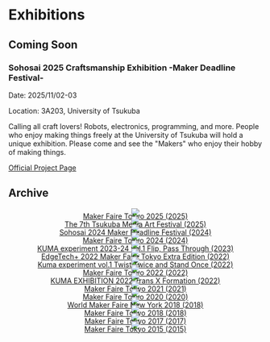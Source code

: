 # Exhibitions

## Coming Soon

### Sohosai 2025 Craftsmanship Exhibition -Maker Deadline Festival-

Date: 2025/11/02-03

Location: 3A203, University of Tsukuba

Calling all craft lovers! Robots, electronics, programming, and more. People who enjoy making things freely at the University of Tsukuba will hold a unique exhibition. Please come and see the "Makers" who enjoy their hobby of making things.

[Official Project Page](https://search.sohosai.com/projects/217)

## Archive

<div style="text-align:center; line-height:0;">
<div class="eye_catch">
    <a href="./maker_faire_tokyo_2025/">
        <img class="img" src="img/maker_faire_tokyo_2025.jpg"/>
        <div class="mask">
            <div class="caption">Maker Faire Tokyo 2025 (2025)</div>
        </div>
    </a>
</div>
<div class="eye_catch">
    <a href="./tsukuba_media_art_festival_2025/">
        <img class="img" src="img/tsukuba_media_art_festival_2025.jpg"/>
        <div class="mask">
            <div class="caption">The 7th Tsukuba Media Art Festival (2025)</div>
        </div>
    </a>
</div>
<div class="eye_catch">
    <a href="./sohosai_2024/">
        <img class="img" src="img/sohosai_2024.jpg"/>
        <div class="mask">
            <div class="caption">Sohosai 2024 Maker Deadline Festival (2024)</div>
        </div>
    </a>
</div>
<div class="eye_catch">
    <a href="./maker_faire_tokyo_2024/">
        <img class="img" src="img/maker_faire_tokyo_2024.jpg"/>
        <div class="mask">
            <div class="caption">Maker Faire Tokyo 2024 (2024)</div>
        </div>
    </a>
</div>
<div class="eye_catch">
    <a href="./kuma_experiment_23_24_vol1/">
        <img class="img" src="img/kuma_experiment_23_24_vol1.jpg"/>
        <div class="mask">
            <div class="caption">KUMA experiment 2023-24 vol.1 Flip, Pass Through (2023)</div>
        </div>
    </a>
</div>
<div class="eye_catch">
    <a href="./edgetech_plus_2022/">
        <img class="img" src="img/edgetech_plus_2022.jpg"/>
        <div class="mask">
            <div class="caption">EdgeTech+ 2022 Maker Faire Tokyo Extra Edition (2022)</div>
        </div>
    </a>
</div>
<div class="eye_catch">
    <a href="./kuma_experiment_vol1/">
        <img class="img" src="img/kuma_experiment_vol1.jpg"/>
        <div class="mask">
            <div class="caption">Kuma experiment vol.1 Twist Twice and Stand Once (2022)</div>
        </div>
    </a>
</div>
<div class="eye_catch">
    <a href="./maker_faire_tokyo_2022/">
        <img class="img" src="img/maker_faire_tokyo_2022.jpg"/>
        <div class="mask">
            <div class="caption">Maker Faire Tokyo 2022 (2022)</div>
        </div>
    </a>
</div>
<div class="eye_catch">
    <a href="./kuma_exhibition_2022/">
        <img class="img" src="img/kuma_exhibition_2022.jpg"/>
        <div class="mask">
            <div class="caption">KUMA EXHIBITION 2022 Trans X Formation (2022)</div>
        </div>
    </a>
</div>
<div class="eye_catch">
    <a href="./maker_faire_tokyo_2021/">
        <img class="img" src="img/maker_faire_tokyo_2021.jpg"/>
        <div class="mask">
            <div class="caption">Maker Faire Tokyo 2021 (2021)</div>
        </div>
    </a>
</div>
<div class="eye_catch">
    <a href="./maker_faire_tokyo_2020/">
        <img class="img" src="img/maker_faire_tokyo_2020.jpg"/>
        <div class="mask">
            <div class="caption">Maker Faire Tokyo 2020 (2020)</div>
        </div>
    </a>
</div>
<div class="eye_catch">
    <a href="./world_maker_faire_new_york_2018/">
        <img class="img" src="img/world_maker_faire_new_york_2018.jpg"/>
        <div class="mask">
            <div class="caption">World Maker Faire New York 2018 (2018)</div>
        </div>
    </a>
</div>
<div class="eye_catch">
    <a href="./maker_faire_tokyo_2018/">
        <img class="img" src="img/maker_faire_tokyo_2018.jpg"/>
        <div class="mask">
            <div class="caption">Maker Faire Tokyo 2018 (2018)</div>
        </div>
    </a>
</div>
<div class="eye_catch">
    <a href="./maker_faire_tokyo_2017/">
        <img class="img" src="img/maker_faire_tokyo_2017.jpg"/>
        <div class="mask">
            <div class="caption">Maker Faire Tokyo 2017 (2017)</div>
        </div>
    </a>
</div>
<div class="eye_catch">
    <a href="./maker_faire_tokyo_2015/">
        <img class="img" src="img/maker_faire_tokyo_2015.jpg"/>
        <div class="mask">
            <div class="caption">Maker Faire Tokyo 2015 (2015)</div>
        </div>
    </a>
</div>


</div>